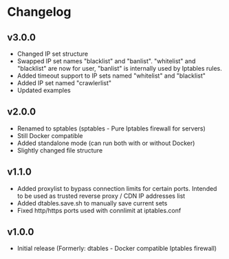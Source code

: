 # Changelog

## v3.0.0

- Changed IP set structure
- Swapped IP set names "blacklist" and "banlist". "whitelist" and "blacklist" are now for user, "banlist" is internally used by Iptables rules.
- Added timeout support to IP sets named "whitelist" and "blacklist"
- Added IP set named "crawlerlist"
- Updated examples

## v2.0.0

- Renamed to sptables (sptables - Pure Iptables firewall for servers)
- Still Docker compatible
- Added standalone mode (can run both with or without Docker)
- Slightly changed file structure

## v1.1.0

- Added proxylist to bypass connection limits for certain ports. Intended to be used as trusted reverse proxy / CDN IP addresses list
- Added dtables.save.sh to manually save current sets
- Fixed http/https ports used with connlimit at iptables.conf

## v1.0.0

- Initial release (Formerly: dtables - Docker compatible Iptables firewall)
